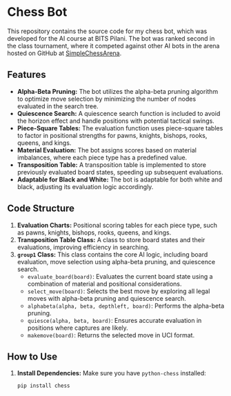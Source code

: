 # Chess Bot 

This repository contains the source code for my chess bot, which was developed for the AI course at BITS Pilani. The bot was ranked second in the class tournament, where it competed against other AI bots in the arena hosted on GitHub at [SimpleChessArena](https://github.com/Aritra/SimpleChessArena).

## Features

- **Alpha-Beta Pruning:** The bot utilizes the alpha-beta pruning algorithm to optimize move selection by minimizing the number of nodes evaluated in the search tree.
- **Quiescence Search:** A quiescence search function is included to avoid the horizon effect and handle positions with potential tactical swings.
- **Piece-Square Tables:** The evaluation function uses piece-square tables to factor in positional strengths for pawns, knights, bishops, rooks, queens, and kings.
- **Material Evaluation:** The bot assigns scores based on material imbalances, where each piece type has a predefined value.
- **Transposition Table:** A transposition table is implemented to store previously evaluated board states, speeding up subsequent evaluations.
- **Adaptable for Black and White:** The bot is adaptable for both white and black, adjusting its evaluation logic accordingly.

## Code Structure

1. **Evaluation Charts:** Positional scoring tables for each piece type, such as pawns, knights, bishops, rooks, queens, and kings.
2. **Transposition Table Class:** A class to store board states and their evaluations, improving efficiency in searching.
3. **`group1` Class:** This class contains the core AI logic, including board evaluation, move selection using alpha-beta pruning, and quiescence search.
   - `evaluate_board(board)`: Evaluates the current board state using a combination of material and positional considerations.
   - `select_move(board)`: Selects the best move by exploring all legal moves with alpha-beta pruning and quiescence search.
   - `alphabeta(alpha, beta, depthleft, board)`: Performs the alpha-beta pruning.
   - `quiesce(alpha, beta, board)`: Ensures accurate evaluation in positions where captures are likely.
   - `makemove(board)`: Returns the selected move in UCI format.

## How to Use

1. **Install Dependencies:**
   Make sure you have `python-chess` installed:
   ```bash
   pip install chess
